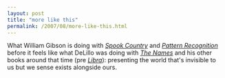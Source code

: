 ```yaml
---
layout: post
title: "more like this"
permalink: /2007/08/more-like-this.html
---
```


What William Gibson is doing with _[Spook Country](http://www.amazon.com/exec/obidos/ASIN/0399154302/statingtheobviou/ref=nosim/)_ and _[Pattern Recognition](http://www.amazon.com/exec/obidos/ASIN/0425198685/statingtheobviou/ref=nosim/)_ before it feels like what DeLillo was doing with _[The Names](http://www.amazon.com/exec/obidos/ASIN/0679722955/statingtheobviou/ref=nosim/)_ and his other books around that time (pre _[Libra](http://www.amazon.com/exec/obidos/ASIN/0141188227/statingtheobviou/ref=nosim/)_): presenting the world that's invisible to us but we sense exists alongside ours.